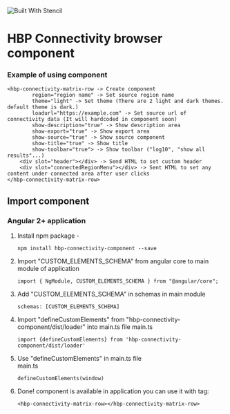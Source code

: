 ![Built With Stencil](https://img.shields.io/badge/-Built%20With%20Stencil-16161d.svg?logo=data%3Aimage%2Fsvg%2Bxml%3Bbase64%2CPD94bWwgdmVyc2lvbj0iMS4wIiBlbmNvZGluZz0idXRmLTgiPz4KPCEtLSBHZW5lcmF0b3I6IEFkb2JlIElsbHVzdHJhdG9yIDE5LjIuMSwgU1ZHIEV4cG9ydCBQbHVnLUluIC4gU1ZHIFZlcnNpb246IDYuMDAgQnVpbGQgMCkgIC0tPgo8c3ZnIHZlcnNpb249IjEuMSIgaWQ9IkxheWVyXzEiIHhtbG5zPSJodHRwOi8vd3d3LnczLm9yZy8yMDAwL3N2ZyIgeG1sbnM6eGxpbms9Imh0dHA6Ly93d3cudzMub3JnLzE5OTkveGxpbmsiIHg9IjBweCIgeT0iMHB4IgoJIHZpZXdCb3g9IjAgMCA1MTIgNTEyIiBzdHlsZT0iZW5hYmxlLWJhY2tncm91bmQ6bmV3IDAgMCA1MTIgNTEyOyIgeG1sOnNwYWNlPSJwcmVzZXJ2ZSI%2BCjxzdHlsZSB0eXBlPSJ0ZXh0L2NzcyI%2BCgkuc3Qwe2ZpbGw6I0ZGRkZGRjt9Cjwvc3R5bGU%2BCjxwYXRoIGNsYXNzPSJzdDAiIGQ9Ik00MjQuNywzNzMuOWMwLDM3LjYtNTUuMSw2OC42LTkyLjcsNjguNkgxODAuNGMtMzcuOSwwLTkyLjctMzAuNy05Mi43LTY4LjZ2LTMuNmgzMzYuOVYzNzMuOXoiLz4KPHBhdGggY2xhc3M9InN0MCIgZD0iTTQyNC43LDI5Mi4xSDE4MC40Yy0zNy42LDAtOTIuNy0zMS05Mi43LTY4LjZ2LTMuNkgzMzJjMzcuNiwwLDkyLjcsMzEsOTIuNyw2OC42VjI5Mi4xeiIvPgo8cGF0aCBjbGFzcz0ic3QwIiBkPSJNNDI0LjcsMTQxLjdIODcuN3YtMy42YzAtMzcuNiw1NC44LTY4LjYsOTIuNy02OC42SDMzMmMzNy45LDAsOTIuNywzMC43LDkyLjcsNjguNlYxNDEuN3oiLz4KPC9zdmc%2BCg%3D%3D&colorA=16161d&style=flat-square)

# HBP Connectivity browser component

### Example of using component

    <hbp-connectivity-matrix-row -> Create component
            region="region name" -> Set source region name 
            theme="light" -> Set theme (There are 2 light and dark themes. default theme is dark.)
            loadurl="https://example.com" -> Set source url of connectivity data (It will hardcoded in component soon)
            show-description="true" -> Show description area
            show-export="true" -> Show export area
            show-source="true" -> Show source component
            show-title="true" -> Show title
            show-toolbar="true"> -> Show toolbar ("log10", "show all results"...)
        <div slot="header"></div> -> Send HTML to set custom header
        <div slot="connectedRegionMenu"></div> -> Sent HTML to set any content under connected area after user clicks
    </hbp-connectivity-matrix-row>
    
    
## Import component
### Angular 2+ application
1. Install npm package - 

       npm install hbp-connectivity-component --save
       
2. Import "CUSTOM_ELEMENTS_SCHEMA" from angular core to main module of application
      
       import { NgModule, CUSTOM_ELEMENTS_SCHEMA } from "@angular/core";

3. Add "CUSTOM_ELEMENTS_SCHEMA" in schemas in main module

       schemas: [CUSTOM_ELEMENTS_SCHEMA]
       
3. Import "defineCustomElements" from "hbp-connectivity-component/dist/loader" into main.ts file
      main.ts
      
       import {defineCustomElements} from 'hbp-connectivity-component/dist/loader'
       
       
4. Use "defineCustomElements" in main.ts file              
      main.ts
      
       defineCustomElements(window) 

5. Done! component is available in application you can use it with tag:
       
       <hbp-connectivity-matrix-row></hbp-connectivity-matrix-row>

